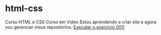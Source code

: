 # html-css
 Curso HTML e CSS Curso em Video
 Estou aprendendo a criar site e agora vou gerenciar meus repositórios.
<a href="https://drugaddicted2023.github.io/html-css/exercicios/ex001"> Executar o exercício 001!